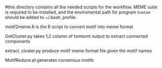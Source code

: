 #this directory contains all the needed scripts for the workflow.
MEME suite is required to be installed, and the enviromental path for program `tomtom` should be added to ~/.bash`_`profile.

motif2meme.R is the R script to convert motif into meme format

GetCluster.py takes 1,2 column of tomtomt output to extract connected components

extract`_`cluster.py produce motif meme format file given the motif names

MotifReduce.pl generates consensus motifs
